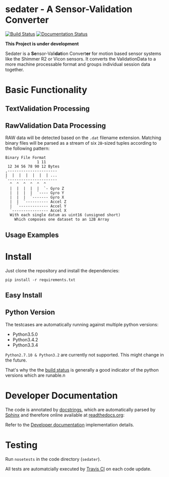 # sedater - A Sensor-Validation Converter
[![Build Status](https://travis-ci.org/nce/sedater.svg?branch=master)](https://travis-ci.org/nce/sedater)
[![Documentation Status](https://readthedocs.org/projects/sedater/badge/?version=latest)](http://sedater.readthedocs.org/en/latest/?badge=latest)

**This Project is under development**

Sedater is a **Se**nsor-Vali**dat**ion Convert**er** for motion based sensor 
systems like the Shimmer R2 or Vicon sensors. It converts the ValidationData to 
a more machine processable format and groups individual session data together.

# Basic Functionality

## TextValidation Processing

## RawValidation Data Processing

RAW data will be detected based on the `.dat` filename extension.
Matching binary files will be parsed as a stream of six `2B`-sized tuples 
according to the following pattern:

	Binary File Format
	              1 11
	 12 34 56 78 90 12 Bytes
	,----------------------
	|  |  |  |  |  |  | ...
	`----------------------
	  ^  ^  ^  ^  ^  ^
	  |  |  |  |  |  `- Gyro Z
	  |  |  |  |  `---- Gyro Y
	  |  |  |  `------- Gyro X
	  |  |  `---------- Accel Z
	  |  `------------- Accel Y
	  `---------------- Accel X
	  With each single datum as uint16 (unsigned short)
		Which composes one dataset to an 12B Array

## Usage Examples

# Install
Just clone the repository and install the dependencies:
```
pip install -r requirements.txt
```

## Easy Install

## Python Version
The testcases are automatically running against multiple python versions:
- Python3.5.0
- Python3.4.2
- Python3.3.4

`Python2.7.10 & Python3.2` are currently not supported. This might change in the future.

That's why the the [build status](https://travis-ci.org/nce/sedater) is 
generally a good indicator of the python versions which are runable.n
# Developer Documentation
The code is annotated by [docstrings](https://en.wikipedia.org/wiki/Docstring), 
which are automatically parsed by [Sphinx](http://sphinx-doc.org/) and therefore 
online available at [readthedocs.org](readthedocs.org):

Refer to the [Developer documentation](http://sedater.readthedocs.org/en/latest/)
implementation details.

# Testing
Run `nosetests` in the code directory (`sedater`). 

All tests are automatcially executed by [Travis CI](travis-ci.org)
on each code update.
